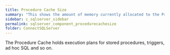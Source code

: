 ```yaml
---
title: ﻿Procedure Cache Size
summary: "This shows the amount of memory currently allocated to the Procedure Cache."
sidebar: c_sqlserver_sidebar
permalink: sqlserver_component_procedurecachesize
folder: ConnectSQLServer
---
```



The Procedure Cache holds execution plans for stored procedures, triggers, ad hoc SQL and so on.
